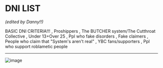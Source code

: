# DNI LIST

_(edited by Danny!!)_ 

BASIC DNI CRITERIA!!! , Proshippers , The BUTCHER system/The Cutthroat Collective , Under 13+Over 25 , Ppl who fake disorders , Fake claimers , People who claim that "System's aren't real" , YBC fans/supporters , Ppl who support roblametic people

----------

![image](https://github.com/THRONEROOM-SYS/DNI-LIST/assets/155716129/6ee4a5ed-c935-4e69-89e1-978f174cfabc)
